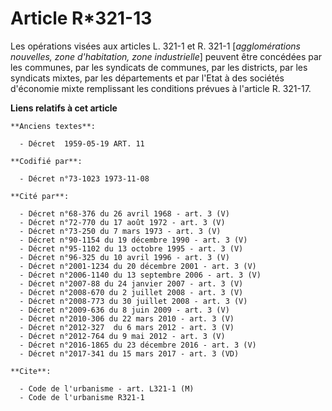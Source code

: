 # Article R*321-13

Les opérations visées aux articles L. 321-1 et R. 321-1 [*agglomérations nouvelles, zone d'habitation, zone industrielle*]
peuvent être concédées par les communes, par les syndicats de communes, par les districts, par les syndicats mixtes, par les
départements et par l'Etat à des sociétés d'économie mixte remplissant les conditions prévues à l'article R. 321-17.

**Liens relatifs à cet article**

	**Anciens textes**:

	  - Décret  1959-05-19 ART. 11

	**Codifié par**:

	  - Décret n°73-1023 1973-11-08

	**Cité par**:

	  - Décret n°68-376 du 26 avril 1968 - art. 3 (V)
	  - Décret n°72-770 du 17 août 1972 - art. 3 (V)
	  - Décret n°73-250 du 7 mars 1973 - art. 3 (V)
	  - Décret n°90-1154 du 19 décembre 1990 - art. 3 (V)
	  - Décret n°95-1102 du 13 octobre 1995 - art. 3 (V)
	  - Décret n°96-325 du 10 avril 1996 - art. 3 (V)
	  - Décret n°2001-1234 du 20 décembre 2001 - art. 3 (V)
	  - Décret n°2006-1140 du 13 septembre 2006 - art. 3 (V)
	  - Décret n°2007-88 du 24 janvier 2007 - art. 3 (V)
	  - Décret n°2008-670 du 2 juillet 2008 - art. 3 (V)
	  - Décret n°2008-773 du 30 juillet 2008 - art. 3 (V)
	  - Décret n°2009-636 du 8 juin 2009 - art. 3 (V)
	  - Décret n°2010-306 du 22 mars 2010 - art. 3 (V)
	  - Décret n°2012-327  du 6 mars 2012 - art. 3 (V)
	  - Décret n°2012-764 du 9 mai 2012 - art. 3 (V)
	  - Décret n°2016-1865 du 23 décembre 2016 - art. 3 (V)
	  - Décret n°2017-341 du 15 mars 2017 - art. 3 (VD)

	**Cite**:

	  - Code de l'urbanisme - art. L321-1 (M)
	  - Code de l'urbanisme R321-1
